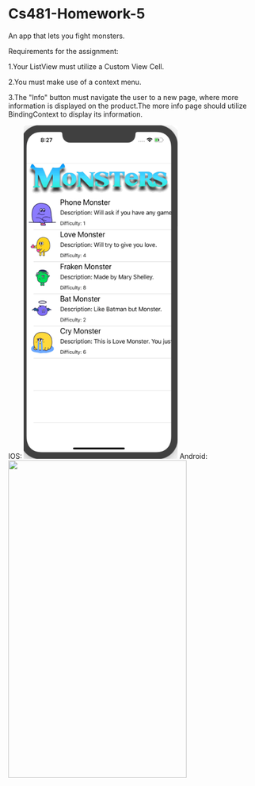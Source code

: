 # Cs481-Homework-5
An app that lets you fight monsters.

Requirements for the assignment:

1.Your ListView must utilize a Custom View Cell. 

2.You must make use of a context menu.

3.The "Info" button must navigate the user to a new page, where more information is displayed on the product.The more info page should utilize BindingContext to display its information.

IOS:
<img src="https://github.com/Spageddy/Cs481-Homework-5/blob/master/Images/ios.gif?raw=true" width="311" height="672">
Android:
<img src="https://github.com/Spageddy/Cs481-Homework-5/blob/master/Images/android.gif?raw=true" width="360" height="640">

